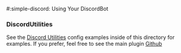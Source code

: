 #:simple-discord: Using Your DiscordBot

### DiscordUtilities
See the [Discord Utilities](https://github.com/mavproductions/cs2-modded-server/blob/master/custom_files_example/addons/counterstrikesharp/configs/plugins/DiscordUtilities/DiscordUtilities.json) config examples inside of this directory for examples. If you prefer, feel free to see the main plugin [Github](https://github.com/NockyCZ/CS2-Discord-Utilities/)